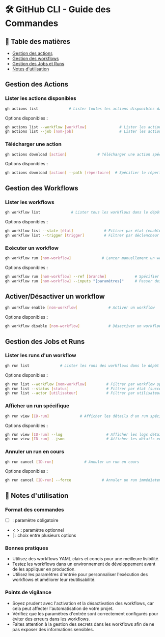 # 🛠 GitHub CLI - Guide des Commandes

## 📑 Table des matières

- [Gestion des actions](#gestion-des-actions)
- [Gestion des workflows](#gestion-des-workflows)
- [Gestion des Jobs et Runs](#gestion-des-jobs-et-runs)
- [Notes d'utilisation](#notes-dutilisation)

## Gestion des Actions

### Lister les actions disponibles

```bash
gh actions list              # Lister toutes les actions disponibles dans le dépôt courant

```

Options disponibles :

```bash
gh actions list --workflow [workflow]               # Lister les actions d'un workflow spécifique
gh actions list --job [nom-job]                     # Lister les actions pour un job spécifique
```

### Télécharger une action

```bash
gh actions download [action]              # Télécharger une action spécifique du dépôt courant
```

Options disponibles :

```bash
gh actions download [action] --path [répertoire]  # Spécifier le répertoire pour enregistrer l'action
```

## Gestion des Workflows

### Lister les workflows

```bash
gh workflow list              # Lister tous les workflows dans le dépôt courant
```

Options disponibles :

```bash
gh workflow list --state [état]              # Filtrer par état (enabled, disabled, etc.)
gh workflow list --trigger [trigger]         # Filtrer par déclencheur (push, pull_request, etc.)
```

### Exécuter un workflow

```bash
gh workflow run [nom-workflow]              # Lancer manuellement un workflow spécifique
```

Options disponibles :

```bash
gh workflow run [nom-workflow] --ref [branche]             # Spécifier une branche ou un commit pour le workflow
gh workflow run [nom-workflow] --inputs "[paramètres]"     # Passer des paramètres d'entrée au workflow
```

## Activer/Désactiver un workflow

```bash
gh workflow enable [nom-workflow]              # Activer un workflow
```

Options disponibles :

```bash
gh workflow disable [nom-workflow]             # Désactiver un workflow
```

## Gestion des Jobs et Runs

### Lister les runs d'un workflow

```bash
gh run list              # Lister les runs des workflows dans le dépôt courant
```

Options disponibles :

```bash
gh run list --workflow [nom-workflow]         # Filtrer par workflow spécifique
gh run list --status [status]                 # Filtrer par état (success, failure, etc.)
gh run list --actor [utilisateur]             # Filtrer par utilisateur ayant lancé le run
```

### Afficher un run spécifique

```bash
gh run view [ID-run]              # Afficher les détails d'un run spécifique
```

Options disponibles :

```bash
gh run view [ID-run] --log                    # Afficher les logs détaillés du run
gh run view [ID-run] --json                   # Afficher les détails en format JSON
```

### Annuler un run en cours

```bash
gh run cancel [ID-run]              # Annuler un run en cours
```

Options disponibles :

```bash
gh run cancel [ID-run] --force              # Annuler un run immédiatement, même s'il est en cours
```

## 📝 Notes d'utilisation

### Format des commandes

- [ ] : paramètre obligatoire
- < > : paramètre optionnel
- | : choix entre plusieurs options

### Bonnes pratiques

- Utilisez des workflows YAML clairs et concis pour une meilleure lisibilité.
- Testez les workflows dans un environnement de développement avant de les appliquer en production.
- Utilisez les paramètres d'entrée pour personnaliser l'exécution des workflows et améliorer leur réutilisabilité.

### Points de vigilance

- Soyez prudent avec l'activation et la désactivation des workflows, car cela peut affecter l'automatisation de votre projet.
- Vérifiez que les paramètres d'entrée sont correctement configurés pour éviter des erreurs dans les workflows.
- Faites attention à la gestion des secrets dans les workflows afin de ne pas exposer des informations sensibles.
